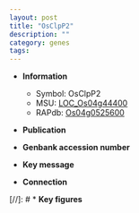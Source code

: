 ```yaml
---
layout: post
title: "OsClpP2"
description: ""
category: genes
tags: 
---
```


* **Information**  
    + Symbol: OsClpP2  
    + MSU: [LOC_Os04g44400](http://rice.uga.edu/cgi-bin/ORF_infopage.cgi?orf=LOC_Os04g44400)  
    + RAPdb: [Os04g0525600](http://rapdb.dna.affrc.go.jp/viewer/gbrowse_details/irgsp1?name=Os04g0525600)  

* **Publication**  

* **Genbank accession number**  

* **Key message**  

* **Connection**  

[//]: # * **Key figures**  


